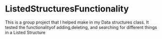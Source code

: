 # ListedStructuresFunctionality
This is a group project that I helped make in my Data structures class. It tested the functionalityof adding,deleting, and searching for different things in a Listed Structure
